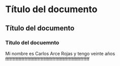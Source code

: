 # Título del documento
## Título del documento
### Titulo del docuemnto
Mi nombre es Carlos Arce Rojas y   tengo
veinte años fffffffffffffffffffffffffffffffffffffffffffffffffffffffff

